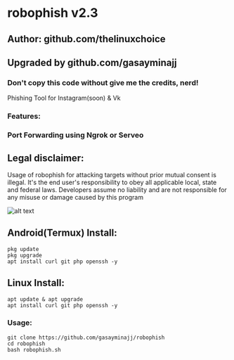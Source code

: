 
# robophish v2.3
## Author: github.com/thelinuxchoice
## Upgraded by github.com/gasayminajj
### Don't copy this code without give me the credits, nerd! 

Phishing Tool for Instagram(soon) & Vk

### Features:
### Port Forwarding using Ngrok or Serveo

## Legal disclaimer:

Usage of robophish for attacking targets without prior mutual consent is illegal. It's the end user's responsibility to obey all applicable local, state and federal laws. Developers assume no liability and are not responsible for any misuse or damage caused by this program 

![alt text](https://s8.hostingkartinok.com/uploads/images/2020/10/ac2b9961d22560ce08112b683b897558.png)

## Android(Termux) Install:
```
pkg update
pkg upgrade
apt install curl git php openssh -y
```
## Linux Install:
```
apt update & apt upgrade
apt install curl git php openssh -y
```
### Usage:
```
git clone https://github.com/gasayminajj/robophish
cd robophish
bash robophish.sh
```

